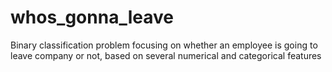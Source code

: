 # whos_gonna_leave
Binary classification problem focusing on whether an employee is going to leave company or not, based on several numerical and categorical features
